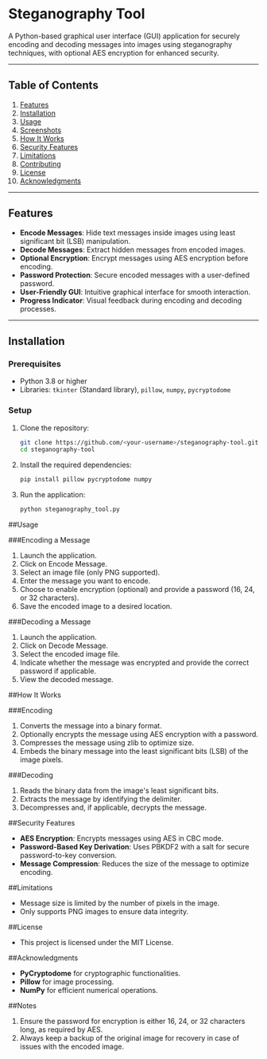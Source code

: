 # Steganography Tool

A Python-based graphical user interface (GUI) application for securely encoding and decoding messages into images using steganography techniques, with optional AES encryption for enhanced security.

---

## Table of Contents

1. [Features](#features)
2. [Installation](#installation)
3. [Usage](#usage)
4. [Screenshots](#screenshots)
5. [How It Works](#how-it-works)
6. [Security Features](#security-features)
7. [Limitations](#limitations)
8. [Contributing](#contributing)
9. [License](#license)
10. [Acknowledgments](#acknowledgments)

---

## Features

- **Encode Messages**: Hide text messages inside images using least significant bit (LSB) manipulation.
- **Decode Messages**: Extract hidden messages from encoded images.
- **Optional Encryption**: Encrypt messages using AES encryption before encoding.
- **Password Protection**: Secure encoded messages with a user-defined password.
- **User-Friendly GUI**: Intuitive graphical interface for smooth interaction.
- **Progress Indicator**: Visual feedback during encoding and decoding processes.

---

## Installation

### Prerequisites

- Python 3.8 or higher
- Libraries: `tkinter` (Standard library), `pillow`, `numpy`, `pycryptodome`

### Setup

1. Clone the repository:
   ```bash
   git clone https://github.com/<your-username>/steganography-tool.git
   cd steganography-tool
   
2. Install the required dependencies:
   ```bash
   pip install pillow pycryptodome numpy
3. Run the application:
   ```bash
   python steganography_tool.py

##Usage

###Encoding a Message

1. Launch the application.
2. Click on Encode Message.
3. Select an image file (only PNG supported).
4. Enter the message you want to encode.
5. Choose to enable encryption (optional) and provide a password (16, 24, or 32 characters).
6. Save the encoded image to a desired location.

###Decoding a Message

1. Launch the application.
2. Click on Decode Message.
3. Select the encoded image file.
4. Indicate whether the message was encrypted and provide the correct password if applicable.
5. View the decoded message.

##How It Works

###Encoding

1. Converts the message into a binary format.
2. Optionally encrypts the message using AES encryption with a password.
3. Compresses the message using zlib to optimize size.
4. Embeds the binary message into the least significant bits (LSB) of the image pixels.

###Decoding

1. Reads the binary data from the image's least significant bits.
2. Extracts the message by identifying the delimiter.
3. Decompresses and, if applicable, decrypts the message.

##Security Features

- **AES Encryption**: Encrypts messages using AES in CBC mode.
- **Password-Based Key Derivation**: Uses PBKDF2 with a salt for secure password-to-key conversion.
- **Message Compression**: Reduces the size of the message to optimize encoding.

##Limitations

- Message size is limited by the number of pixels in the image.
- Only supports PNG images to ensure data integrity.

##License

- This project is licensed under the MIT License.

##Acknowledgments

- **PyCryptodome** for cryptographic functionalities.
- **Pillow** for image processing.
- **NumPy** for efficient numerical operations.

##Notes

1. Ensure the password for encryption is either 16, 24, or 32 characters long, as required by AES.
2. Always keep a backup of the original image for recovery in case of issues with the encoded image.

